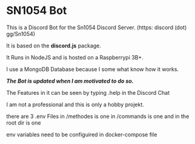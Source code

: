 # SN1054 Bot

This is a Discord Bot for the Sn1054 Discord Server. (https: discord (dot) gg/Sn1054)

It is based on the **discord.js** package.

It Runs in NodeJS and is hosted on a Raspberrypi 3B+.

I use a MongoDB Database because I some what know how it works.


***The Bot is updated when I am motivated to do so.***


The Features in it can be seen by typing .help in the Discord Chat

I am not a professional and this is only a hobby projekt.

there are 3 .env Files
in /methodes is one
in /commands is one
and in the root dir is one

env variables need to be configuired in docker-compose file
